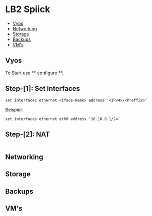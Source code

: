 
# LB2 Spiick

- [Vyos](#vyos-header)
- [Networking](#networking-header)
- [Storage](#storage-header)
- [Backups](#backups-header)
- [VM's](#vms-header)

<h2 id="vyos-header">Vyos</h2>
To Start use ** configure **.

## Step-[1]: Set Interfaces

	set interfaces ethernet <Iface-Name> address ‘<IPv4>/<Preffix>’


Beispiel:

	set interfaces ethernet eth0 address ‘10.10.0.1/24’


## Step-[2]: NAT
```

```



<h2 id="networking-header">Networking</h2>
<h2 id="storage-header">Storage</h2>
<h2 id="backups-header">Backups</h2>
<h2 id="vms-header">VM's</h2>
